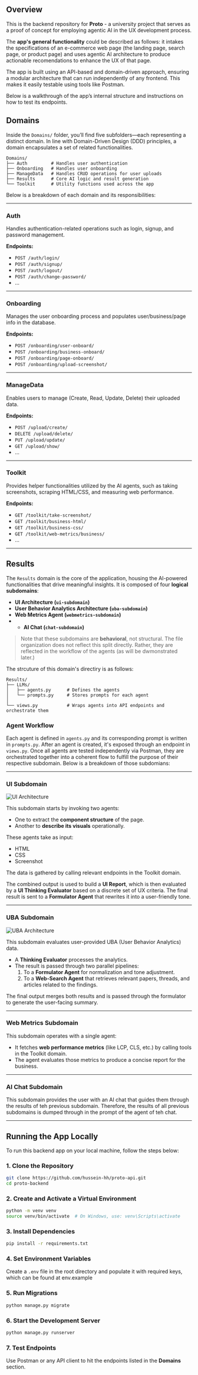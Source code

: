 ## Overview

This is the backend repository for **Proto** - a university project that serves as a proof of concept for employing agentic AI in the UX development process.

The **app's general functionality** could be described as follows: it intakes the specifications of an e-commerce web page (the landing page, search page, or product page) and uses agentic AI architecture to produce actionable recomendations to enhance the UX of that page. 

The app is built using an API-based and domain-driven approach, ensuring a modular architecture that can run independently of any frontend. This makes it easily testable using tools like Postman.

Below is a walkthrough of the app’s internal structure and instructions on how to test its endpoints.

## Domains

Inside the `Domains/` folder, you’ll find five subfolders—each representing a distinct domain. In line with Domain-Driven Design (DDD) principles, a domain encapsulates a set of related functionalities.

```
Domains/
├── Auth         # Handles user authentication
├── Onboarding   # Handles user onboarding
├── ManageData   # Handles CRUD operations for user uploads
├── Results      # Core AI logic and result generation
└── Toolkit      # Utility functions used across the app
```

Below is a breakdown of each domain and its responsibilities:

---

### Auth

Handles authentication-related operations such as login, signup, and password management.

**Endpoints:**
- `POST /auth/login/`
- `POST /auth/signup/`
- `POST /auth/logout/`
- `POST /auth/change-password/`
- ...

---

### Onboarding

Manages the user onboarding process and populates user/business/page info in the database.

**Endpoints:**
- `POST /onboarding/user-onboard/`
- `POST /onboarding/business-onboard/`
- `POST /onboarding/page-onboard/`
- `POST /onboarding/upload-screenshot/`

---

### ManageData

Enables users to manage (Create, Read, Update, Delete) their uploaded data.

**Endpoints:**
- `POST /upload/create/`
- `DELETE /upload/delete/`
- `PUT /upload/update/`
- `GET /upload/show/`
- ...

---

### Toolkit

Provides helper functionalities utilized by the AI agents, such as taking screenshots, scraping HTML/CSS, and measuring web performance.

**Endpoints:**
- `GET /toolkit/take-screenshot/`
- `GET /toolkit/business-html/`
- `GET /toolkit/business-css/`
- `GET /toolkit/web-metrics/business/`
- ...

---


## Results

The `Results` domain is the core of the application, housing the AI-powered functionalities that drive meaningful insights. It is composed of four **logical subdomains**:

- **UI Architecture (`ui-subdomain`)**
- **User Behavior Analytics Architecture (`uba-subdomain`)**
- **Web Metrics Agent (`webmetrics-subdomain`)**
- - **AI Chat (`chat-subdomain`)**

> Note that these subdomains are **behavioral**, not structural. The file organization does not reflect this split directly. Rather, they are reflected in the workflow of the agents (as will be dwmonstrated later.)

The strcuture of this domain's directiry is as follows:

```
Results/
├── LLMs/
│   ├── agents.py      # Defines the agents
│   └── prompts.py     # Stores prompts for each agent
│
└── views.py           # Wraps agents into API endpoints and orchestrate them
```

### Agent Workflow

Each agent is defined in `agents.py` and its corresponding prompt is written in `prompts.py`. After an agent is created, it's exposed through an endpoint in `views.py`. Once all agents are tested independently via Postman, they are orchestrated together into a coherent flow to fulfill the purpose of their respective subdomain. Below is a breakdown of those subdomians:

---

### UI Subdomain

![UI Architecture](pictures/ui-arch.png)

This subdomain starts by invoking two agents:
- One to extract the **component structure** of the page.
- Another to **describe its visuals** operationally.

These agents take as input:
- HTML
- CSS
- Screenshot

The data is gathered by calling relevant endpoints in the Toolkit domain.

The combined output is used to build a **UI Report**, which is then evaluated by a **UI Thinking Evaluator** based on a discrete set of UX criteria. The final result is sent to a **Formulator Agent** that rewrites it into a user-friendly tone.

---

### UBA Subdomain

![UBA Architecture](pictures/uba-arch.png)

This subdomain evaluates user-provided UBA (User Behavior Analytics) data.

- A **Thinking Evaluator** processes the analytics.
- The result is passed through two parallel pipelines:
  1. To a **Formulator Agent** for normalization and tone adjustment.
  2. To a **Web-Search Agent** that retrieves relevant papers, threads, and articles related to the findings.

The final output merges both results and is passed through the formulator to generate the user-facing summary.

---

### Web Metrics Subdomain

This subdomain operates with a single agent:

- It fetches **web performance metrics** (like LCP, CLS, etc.) by calling tools in the Toolkit domain.
- The agent evaluates those metrics to produce a concise report for the business.

---

### AI Chat Subdomain

This subdomain provides the user with an AI chat that guides them through the results of teh previous subdomain. Therefore, the results of all previous subdomains is dumped through in the prompt of the agent of teh chat.

---

## Running the App Locally

To run this backend app on your local machine, follow the steps below:

### 1. Clone the Repository

```bash
git clone https://github.com/hussein-hh/proto-api.git
cd proto-backend
```

### 2. Create and Activate a Virtual Environment

```bash
python -m venv venv
source venv/bin/activate  # On Windows, use: venv\Scripts\activate
```

### 3. Install Dependencies

```bash
pip install -r requirements.txt
```

### 4. Set Environment Variables

Create a `.env` file in the root directory and populate it with required keys, which can be found at env.example


### 5. Run Migrations

```bash
python manage.py migrate
```

### 6. Start the Development Server

```bash
python manage.py runserver
```

### 7. Test Endpoints

Use Postman or any API client to hit the endpoints listed in the **Domains** section.


